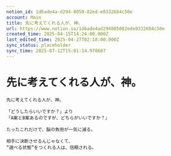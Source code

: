 ```yaml
---
notion_id: 1d6ade4a-d294-8050-82ed-e8332684c50e
account: Main
title: 先に考えてくれる人が、神。
url: https://www.notion.so/1d6ade4ad294805082ede8332684c50e
created_time: 2025-04-15T14:24:00.000Z
last_edited_time: 2025-04-27T02:18:00.000Z
sync_status: placeholder
sync_time: 2025-07-12T15:01:14.978687
---
```

# 先に考えてくれる人が、神。

```plain text
先に考えてくれる人が、神。

「どうしたらいいですか？」より
「A案とB案あるのですが、どちらがいいですか？」

たったこれだけで、脳の負担が一気に減る。

相手に決断させるんじゃなくて、
“選べる状態”をつくれる人は、信頼される。
```